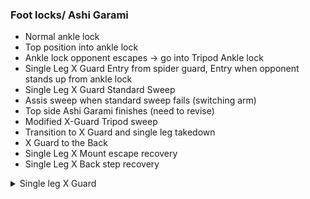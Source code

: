 ### Foot locks/ Ashi Garami

- Normal ankle lock
- Top position into ankle lock
- Ankle lock opponent escapes -> go into Tripod Ankle lock
- Single Leg X Guard
   Entry from spider guard,
   Entry when opponent stands up from ankle lock
- Single Leg X Guard Standard Sweep
- Assis sweep when standard sweep fails (switching arm)
- Top side Ashi Garami finishes (need to revise)
- Modified X-Guard Tripod sweep
- Transition to X Guard and single leg takedown
- X Guard to the Back
- Single Leg X Mount escape recovery
- Single Leg X Back step recovery

<details>
<summary>Single leg X Guard</summary>

Opponent is standing. You are on the floor. \
Both feet between opponents legs. Left shin against opponents right leg. \
Left hand wraps around opponents leg deeply and press towards your chest. \
Right hand needs to control opponents left knee. \
Fall onto your right side. Both feet kick between opponents legs. \
Raise your hips above opponents knee. \
Left foot goes around and onto opponents right hip. Right knee clamp. \
2 takedowns: \
1) grab opponents left and right feet. Lift hips and pressure forwards. \
2) Can't reach opponents far leg. So raise hips very high and \
put pressure with your legs to the side. \

If applying X Guard correctly, opponent should be off balanced and uncomfortable. \
</details>